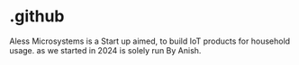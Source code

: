 # .github
Aless Microsystems is a Start up aimed, 
to build IoT products for household usage.
as we started in 2024 is solely run By Anish.
